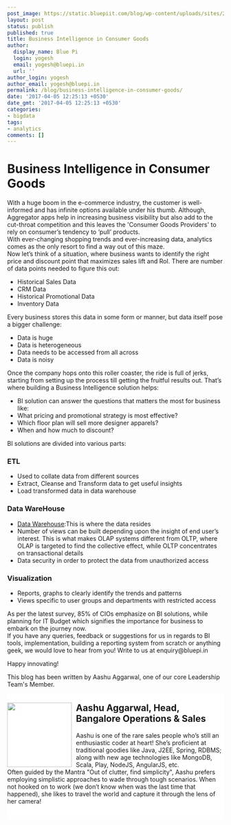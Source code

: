 ```yaml
---
post_image: https://static.bluepiit.com/blog/wp-content/uploads/sites/2/2017/04/BI_consumer.jpg
layout: post
status: publish
published: true
title: Business Intelligence in Consumer Goods
author:
  display_name: Blue Pi
  login: yogesh
  email: yogesh@bluepi.in
  url: ''
author_login: yogesh
author_email: yogesh@bluepi.in
permalink: /blog/business-intelligence-in-consumer-goods/
date: '2017-04-05 12:25:13 +0530'
date_gmt: '2017-04-05 12:25:13 +0530'
categories:
- bigdata
tags:
- analytics
comments: []
---
```

# Business Intelligence in Consumer Goods
<p>With a huge boom in the e-commerce industry, the customer is well-informed and has infinite options available under his thumb. Although, Aggregator apps help in increasing business visibility but also add to the cut-throat competition and this leaves the 'Consumer Goods Providers' to rely on consumer&rsquo;s tendency to &lsquo;pull&rsquo; products.<br />
With ever-changing shopping trends and ever-increasing data, analytics comes as the only resort to find a way out of this maze.<br />
Now let&rsquo;s think of a situation, where business wants to identify the right price and discount point that maximizes sales lift and RoI. There are number of data points needed to figure this out:</p>
<ul>
<li>Historical Sales Data</li>
<li>CRM Data</li>
<li>Historical Promotional Data</li>
<li>Inventory Data</li>
</ul>
<p>Every business stores this data in some form or manner, but data itself pose a bigger challenge:</p>
<ul>
<li>Data is huge</li>
<li>Data is heterogeneous</li>
<li>Data needs to be accessed from all across</li>
<li>Data is noisy</li>
</ul>
<p>Once the company hops onto this roller coaster, the ride is full of jerks, starting from setting up the process till getting the fruitful results out. That&rsquo;s where building a Business Intelligence solution helps:</p>
<ul>
<li>BI solution can answer the questions that matters the most for business like:</li>
<li>What pricing and promotional strategy is most effective?</li>
<li>Which floor plan will sell more designer apparels?</li>
<li>When and how much to discount?</li>
</ul>
<p>BI solutions are divided into various parts:</p>
<h3>ETL</h3>
<ul>
<li>Used to collate data from different sources</li>
<li>Extract, Cleanse and Transform data to get useful insights</li>
<li>Load transformed data in data warehouse</li>
</ul>
<h3>Data WareHouse</h3>
<ul>
<li><a href="https://www.bluepiit.com/blog/deep-diving-in-the-world-of-data-warehousing/">Data Warehouse</a>:This is where the data resides</li>
<li>Number of views can be built depending upon the insight of end user&rsquo;s interest. This is what makes OLAP systems different from OLTP, where OLAP is targeted to find the collective effect, while OLTP concentrates on transactional details</li>
<li>Data security in order to protect the data from unauthorized access</li>
</ul>
<h3>Visualization</h3>
<ul>
<li>Reports, graphs to clearly identify the trends and patterns</li>
<li>Views specific to user groups and departments with restricted access</li>
</ul>
<p>As per the latest survey, 85% of CIOs emphasize on BI solutions, while planning for IT Budget which signifies the importance for business to embark on the journey now.<br />
If you have any queries, feedback or suggestions for us in regards to BI tools, implementation, building a reporting system from scratch or anything geek, we would love to hear from you! Write to us at enquiry@bluepi.in</p>
<p>Happy innovating!</p>
<p>This blog has been written by Aashu Aggarwal, one of our core Leadership Team's Member.</p>
<div class="col-md-12" style="background-color: #fff; margin-top: 10px; margin-bottom: 20px; padding-top: 20px; padding-bottom: 20px;">
<div class="col-md-12">
<img class="img-responsive" style="float: left; padding-right: 10px;" src="https://dhh0yoio3ikfv.cloudfront.net/wp-content/themes/bluepisite/images/6.jpg" width="150px;" />
<h2 style="margin-top: 0;">Aashu Aggarwal, Head, Bangalore Operations &amp; Sales</h2>
<p>Aashu is one of the rare sales people who&rsquo;s still an enthusiastic coder at heart! She&rsquo;s proficient at traditional goodies like Java, J2EE, Spring, RDBMS; along with new age technologies like MongoDB, Scala, Play, NodeJS, AngularJS, etc.<br />
Often guided by the Mantra "Out of clutter, find simplicity", Aashu prefers employing simplistic approaches to wade through tough scenarios. When not hooked on to work (we don&rsquo;t know when was the last time that happened), she likes to travel the world and capture it through the lens of her camera!
</p></div>
</div>
